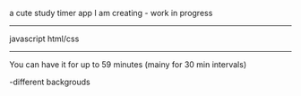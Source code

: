 
a cute study timer app I am creating - work in progress

----------------------------------------
javascript
html/css

----------------------------------------
You can have it for up to 59 minutes (mainy for 30 min intervals)

-different backgrouds



